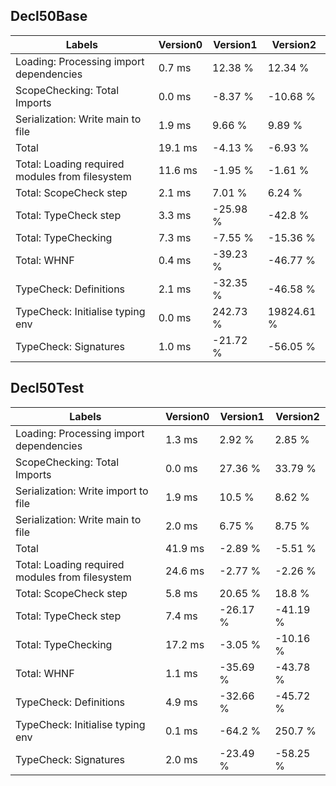 
## Decl50Base

Labels|Version0|Version1|Version2
---|---|---|---
Loading: Processing import dependencies|0.7 ms|12.38 %|12.34 %
ScopeChecking: Total Imports|0.0 ms|-8.37 %|-10.68 %
Serialization: Write main to file|1.9 ms|9.66 %|9.89 %
Total|19.1 ms|-4.13 %|-6.93 %
Total: Loading required modules from filesystem|11.6 ms|-1.95 %|-1.61 %
Total: ScopeCheck step|2.1 ms|7.01 %|6.24 %
Total: TypeCheck step|3.3 ms|-25.98 %|-42.8 %
Total: TypeChecking|7.3 ms|-7.55 %|-15.36 %
Total: WHNF|0.4 ms|-39.23 %|-46.77 %
TypeCheck: Definitions|2.1 ms|-32.35 %|-46.58 %
TypeCheck: Initialise typing env|0.0 ms|242.73 %|19824.61 %
TypeCheck: Signatures|1.0 ms|-21.72 %|-56.05 %


## Decl50Test

Labels|Version0|Version1|Version2
---|---|---|---
Loading: Processing import dependencies|1.3 ms|2.92 %|2.85 %
ScopeChecking: Total Imports|0.0 ms|27.36 %|33.79 %
Serialization: Write import to file|1.9 ms|10.5 %|8.62 %
Serialization: Write main to file|2.0 ms|6.75 %|8.75 %
Total|41.9 ms|-2.89 %|-5.51 %
Total: Loading required modules from filesystem|24.6 ms|-2.77 %|-2.26 %
Total: ScopeCheck step|5.8 ms|20.65 %|18.8 %
Total: TypeCheck step|7.4 ms|-26.17 %|-41.19 %
Total: TypeChecking|17.2 ms|-3.05 %|-10.16 %
Total: WHNF|1.1 ms|-35.69 %|-43.78 %
TypeCheck: Definitions|4.9 ms|-32.66 %|-45.72 %
TypeCheck: Initialise typing env|0.1 ms|-64.2 %|250.7 %
TypeCheck: Signatures|2.0 ms|-23.49 %|-58.25 %


